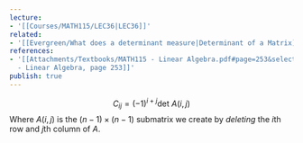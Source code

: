 ```yaml
---
lecture:
- '[[Courses/MATH115/LEC36|LEC36]]'
related:
- '[[Evergreen/What does a determinant measure|Determinant of a Matrix]]'
references:
- '[[Attachments/Textbooks/MATH115 - Linear Algebra.pdf#page=253&selection=110,0,118,6|MATH115
  - Linear Algebra, page 253]]'
publish: true
---
```


$$
C_{ij} = (-1)^{i+j}\text{det }A(i,j)
$$
Where $A(i,j)$ is the $(n-1) \times (n-1)$ submatrix we create by _deleting_ the $i$th row and $j$th column of $A$.